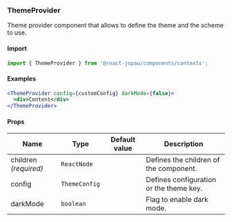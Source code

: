 ### ThemeProvider

Theme provider component that allows to define the theme and the scheme to use.

#### Import

```jsx
import { ThemeProvider } from '@react-jopau/components/contexts';
```

#### Examples

```jsx
<ThemeProvider config={customConfig} darkMode={false}>
  <div>Content</div>
</ThemeProvider>
```

#### Props

| Name                  | Type          | Default value | Description                             |
| --------------------- | ------------- | ------------- | --------------------------------------- |
| children _(required)_ | `ReactNode`   |               | Defines the children of the component.  |
| config                | `ThemeConfig` |               | Defines configuration or the theme key. |
| darkMode              | `boolean`     |               | Flag to enable dark mode.               |
